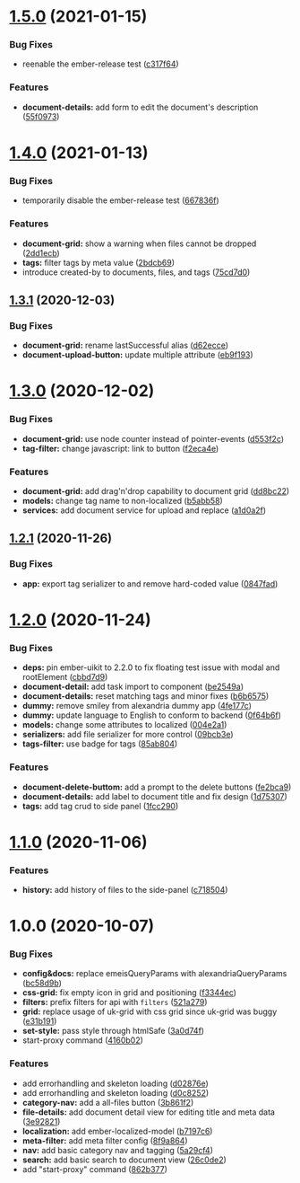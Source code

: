 # [1.5.0](https://github.com/projectcaluma/ember-alexandria/compare/v1.4.0...v1.5.0) (2021-01-15)


### Bug Fixes

* reenable the ember-release test ([c317f64](https://github.com/projectcaluma/ember-alexandria/commit/c317f64c3f1d067e1fcd0e3ffc84e2ae42e839fa))


### Features

* **document-details:** add form to edit the document's description ([55f0973](https://github.com/projectcaluma/ember-alexandria/commit/55f09739738773e1cd3a238532af50fee6303413))

# [1.4.0](https://github.com/projectcaluma/ember-alexandria/compare/v1.3.1...v1.4.0) (2021-01-13)


### Bug Fixes

* temporarily disable the ember-release test ([667836f](https://github.com/projectcaluma/ember-alexandria/commit/667836f3f2a16c36d4b2cc443869daa9288723bf))


### Features

* **document-grid:** show a warning when files cannot be dropped ([2dd1ecb](https://github.com/projectcaluma/ember-alexandria/commit/2dd1ecbb93b369d9bd402767489fdb1e64d2264c))
* **tags:** filter tags by meta value ([2bdcb69](https://github.com/projectcaluma/ember-alexandria/commit/2bdcb69caa317789a33726cc8d755061d67e5f1f))
* introduce created-by to documents, files, and tags ([75cd7d0](https://github.com/projectcaluma/ember-alexandria/commit/75cd7d0a044c0fe8c31d969ab367a80aa8214551))

## [1.3.1](https://github.com/projectcaluma/ember-alexandria/compare/v1.3.0...v1.3.1) (2020-12-03)


### Bug Fixes

* **document-grid:** rename lastSuccessful alias ([d62ecce](https://github.com/projectcaluma/ember-alexandria/commit/d62eccecc659943910e55c27b6c1dbbb83788bef))
* **document-upload-button:** update multiple attribute ([eb9f193](https://github.com/projectcaluma/ember-alexandria/commit/eb9f19387f3a38450bed8f4404eaad39c6775d2c))

# [1.3.0](https://github.com/projectcaluma/ember-alexandria/compare/v1.2.1...v1.3.0) (2020-12-02)


### Bug Fixes

* **document-grid:** use node counter instead of pointer-events ([d553f2c](https://github.com/projectcaluma/ember-alexandria/commit/d553f2c60f1edf5d2eccd378505473bd86147e48))
* **tag-filter:** change javascript: link to button ([f2eca4e](https://github.com/projectcaluma/ember-alexandria/commit/f2eca4efc960b5dd382510ef1e13361823bc105e))


### Features

* **document-grid:** add drag'n'drop capability to document grid ([dd8bc22](https://github.com/projectcaluma/ember-alexandria/commit/dd8bc22c88423cc6097d8ff7f90e6bf1f60fd705))
* **models:** change tag name to non-localized ([b5abb58](https://github.com/projectcaluma/ember-alexandria/commit/b5abb587f5c2742233a03ad00b9fa131df907034))
* **services:** add document service for upload and replace ([a1d0a2f](https://github.com/projectcaluma/ember-alexandria/commit/a1d0a2fda27a397d308e98280adf5cba96d10bdb))

## [1.2.1](https://github.com/projectcaluma/ember-alexandria/compare/v1.2.0...v1.2.1) (2020-11-26)


### Bug Fixes

* **app:** export tag serializer to and remove hard-coded value ([0847fad](https://github.com/projectcaluma/ember-alexandria/commit/0847fadfc3547962e9dc03c91458a07b652a5928))

# [1.2.0](https://github.com/projectcaluma/ember-alexandria/compare/v1.1.0...v1.2.0) (2020-11-24)


### Bug Fixes

* **deps:** pin ember-uikit to 2.2.0 to fix floating test issue with modal and rootElement ([cbbd7d9](https://github.com/projectcaluma/ember-alexandria/commit/cbbd7d95e40c5a0df8ba580cdc5d89361d6cf72d))
* **document-detail:** add task import to component ([be2549a](https://github.com/projectcaluma/ember-alexandria/commit/be2549ad4b10bcf742790856ab1b39934dc54481))
* **document-details:** reset matching tags and minor fixes ([b6b6575](https://github.com/projectcaluma/ember-alexandria/commit/b6b6575af7146c6d7b07142cd32d13b0c9b49341))
* **dummy:** remove smiley from alexandria dummy app ([4fe177c](https://github.com/projectcaluma/ember-alexandria/commit/4fe177c0903a74b597800ad2a963295b8f7bad8b))
* **dummy:** update language to English to conform to backend ([0f64b6f](https://github.com/projectcaluma/ember-alexandria/commit/0f64b6fb4806fd122704e04ae7e11c1ccb1587a8))
* **models:** change some attributes to localized ([004e2a1](https://github.com/projectcaluma/ember-alexandria/commit/004e2a128304776b9fd163f21a4f44b7575cd075))
* **serializers:** add file serializer for more control ([09bcb3e](https://github.com/projectcaluma/ember-alexandria/commit/09bcb3e80449aee3fa993ee4dad956643efec568))
* **tags-filter:** use badge for tags ([85ab804](https://github.com/projectcaluma/ember-alexandria/commit/85ab804d919288b4181a3c7131635921afc86254))


### Features

* **document-delete-buttom:** add a prompt to the delete buttons ([fe2bca9](https://github.com/projectcaluma/ember-alexandria/commit/fe2bca9c95c388c35205e172f6bacf743d520db5))
* **document-details:** add label to document title and fix design ([1d75307](https://github.com/projectcaluma/ember-alexandria/commit/1d75307a01eaed1633d072696fc1524460d1ea24))
* **tags:** add tag crud to side panel ([1fcc290](https://github.com/projectcaluma/ember-alexandria/commit/1fcc290107183651bd29dd12b9f0e2e8e1025daf))

# [1.1.0](https://github.com/projectcaluma/ember-alexandria/compare/v1.0.0...v1.1.0) (2020-11-06)


### Features

* **history:** add history of files to the side-panel ([c718504](https://github.com/projectcaluma/ember-alexandria/commit/c71850482af103058708eea9fcbb7a4177c29804))

# 1.0.0 (2020-10-07)


### Bug Fixes

* **config&docs:** replace emeisQueryParams with alexandriaQueryParams ([bc58d9b](https://github.com/projectcaluma/ember-alexandria/commit/bc58d9bd8ee621df6319988ec3a4e08b7af0127e))
* **css-grid:** fix empty icon in grid and positioning ([f3344ec](https://github.com/projectcaluma/ember-alexandria/commit/f3344ecbcb5865f158743e7d44293c65aaecb285))
* **filters:** prefix filters for api with `filters` ([521a279](https://github.com/projectcaluma/ember-alexandria/commit/521a279122e27a78a6ddac27aef604dfb5910bcd))
* **grid:** replace usage of uk-grid with css grid since uk-grid was buggy ([e31b191](https://github.com/projectcaluma/ember-alexandria/commit/e31b191fd1b3a4465641760f670d21ccc8b2494e))
* **set-style:** pass style through htmlSafe ([3a0d74f](https://github.com/projectcaluma/ember-alexandria/commit/3a0d74fc14294c9f3ab6598885863449d6f10d52))
* start-proxy command ([4160b02](https://github.com/projectcaluma/ember-alexandria/commit/4160b02aac3739a4ac2517630c6c4ebd464dfefd))


### Features

* add errorhandling and skeleton loading ([d02876e](https://github.com/projectcaluma/ember-alexandria/commit/d02876edae2c5426ed36630429675177b2b50031))
* add errorhandling and skeleton loading ([d0c8252](https://github.com/projectcaluma/ember-alexandria/commit/d0c8252d31ec5193382a65bdd0296160a5067d83))
* **category-nav:** add a all-files button ([3b861f2](https://github.com/projectcaluma/ember-alexandria/commit/3b861f2e924cba3330d6b5e51b02823d54f84f02))
* **file-details:** add document detail view for editing title and meta data ([3e92821](https://github.com/projectcaluma/ember-alexandria/commit/3e92821542d106b0b6a48cf146bf666226f68a71))
* **localization:** add ember-localized-model ([b7197c6](https://github.com/projectcaluma/ember-alexandria/commit/b7197c6b2d1965853eca5d57b2fa42b3566d52a3))
* **meta-filter:** add meta filter config ([8f9a864](https://github.com/projectcaluma/ember-alexandria/commit/8f9a864ddba213ec1aca64a5fba788131c45b6d5))
* **nav:** add basic category nav and tagging ([5a29cf4](https://github.com/projectcaluma/ember-alexandria/commit/5a29cf4952ff88c20a863dc1ca7f57fcf2de7759))
* **search:** add basic search to document view ([26c0de2](https://github.com/projectcaluma/ember-alexandria/commit/26c0de2c6c3dc8c9028dc41e8ef11bf5b6c95613))
* add "start-proxy" command ([862b377](https://github.com/projectcaluma/ember-alexandria/commit/862b377f74fb814a6227f23a77469bc4c1819017))
